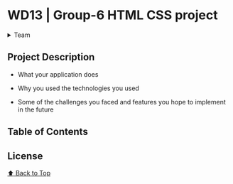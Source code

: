 # WD13 | Group-6 HTML CSS project
<details>
<summary>Team</summary>

- [Teagan Murray](https://github.com/Teagan-blip)
- [Pallavi Singh](https://github.com/pallavisingh1803)
- [Jayden]()
- [Jordy Toke](https://github.com/JordyToke)
</details>

## Project Description

- What your application does

- Why you used the technologies you used
- Some of the challenges you faced and features you hope to implement in the future

## Table of Contents

## License

[:arrow_up: Back to Top](#wd13--group-6-html-css-project)